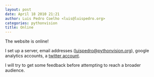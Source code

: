 ```yaml
---
layout: post
date: April 18 2010 21:21
author: Luis Pedro Coelho <luis@luispedro.org>
categories: pythonvision
title: Online
---
```


The website is online!

I set up a server, email addresses (luispedro@pythonvision.org), google
analytics accounts, a [twitter account](http://www.twitter.com/pythonvision).

I will try to get some feedback before attempting to reach a broader audience.

